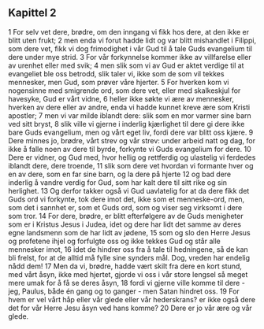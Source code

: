 ## Kapittel 2

1 For selv vet dere, brødre, om den inngang vi fikk hos dere, at den ikke er blitt uten frukt;
2 men enda vi forut hadde lidt og var blitt mishandlet i Filippi, som dere vet, fikk vi dog frimodighet i vår Gud til å tale Guds evangelium til dere under mye strid.
3 For vår forkynnelse kommer ikke av villfarelse eller av urenhet eller med svik;
4 men slik som vi av Gud er aktet verdige til at evangeliet ble oss betrodd, slik taler vi, ikke som de som vil tekkes mennesker, men Gud, som prøver våre hjerter.
5 For hverken kom vi nogensinne med smigrende ord, som dere vet, eller med skalkeskjul for havesyke, Gud er vårt vidne,
6 heller ikke søkte vi ære av mennesker, hverken av dere eller av andre, enda vi hadde kunnet kreve ære som Kristi apostler;
7 men vi var milde iblandt dere: slik som en mor varmer sine barn ved sitt bryst,
8 slik ville vi gjerne i inderlig kjærlighet til dere gi dere ikke bare Guds evangelium, men og vårt eget liv, fordi dere var blitt oss kjære.
9 Dere minnes jo, brødre, vårt strev og vår strev: under arbeid natt og dag, for ikke å falle noen av dere til byrde, forkynte vi Guds evangelium for dere.
10 Dere er vidner, og Gud med, hvor hellig og rettferdig og ulastelig vi ferdedes iblandt dere, dere troende,
11 slik som dere vet hvordan vi formante hver og en av dere, som en far sine barn, og la dere på hjerte
12 og bad dere inderlig å vandre verdig for Gud, som har kalt dere til sitt rike og sin herlighet.
13 Og derfor takker også vi Gud uavlatelig for at da dere fikk det Guds ord vi forkynte, tok dere imot det, ikke som et menneske-ord, men, som det i sannhet er, som et Guds ord, som og viser seg virksomt i dere som tror.
14 For dere, brødre, er blitt efterfølgere av de Guds menigheter som er i Kristus Jesus i Judea, idet og dere har lidt det samme av deres egne landsmenn som de har lidt av jødene,
15 som og slo den Herre Jesus og profetene ihjel og forfulgte oss og ikke tekkes Gud og står alle mennesker imot,
16 idet de hindrer oss fra å tale til hedningene, så de kan bli frelst, for at de alltid må fylle sine synders mål. Dog, vreden har endelig nådd dem!
17 Men da vi, brødre, hadde vært skilt fra dere en kort stund, med vårt åsyn, ikke med hjertet, gjorde vi oss i vår store lengsel så meget mere umak for å få se deres åsyn,
18 fordi vi gjerne ville komme til dere - jeg, Paulus, både én gang og to ganger - men Satan hindret oss.
19 For hvem er vel vårt håp eller vår glede eller vår hederskrans? er ikke også dere det for vår Herre Jesu åsyn ved hans komme?
20 Dere er jo vår ære og vår glede.
